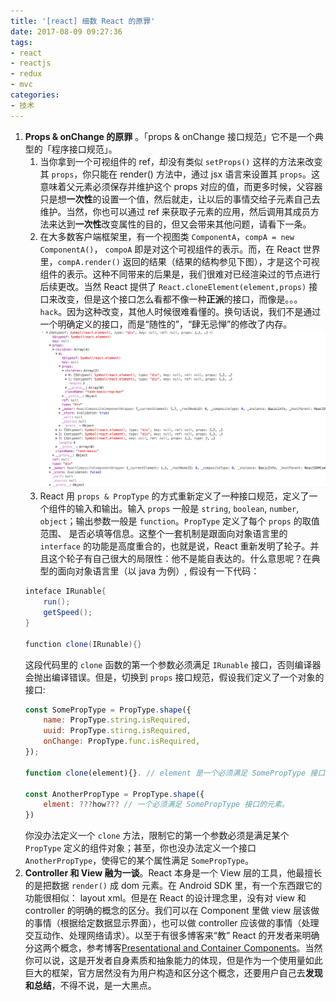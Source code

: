 ```yaml
---
title: '[react] 细数 React 的原罪'
date: 2017-08-09 09:27:36
tags:
- react
- reactjs
- redux
- mvc
categories:
- 技术
---
```


1. **Props & onChange 的原罪** 。「props & onChange 接口规范」它不是一个典型的「程序接口规范」。
    1. 当你拿到一个可视组件的 ref，却没有类似 `setProps()` 这样的方法来改变其 `props`，你只能在 render() 方法中，通过 jsx 语言来设置其 `props`。这意味着父元素必须保存并维护这个 props 对应的值，而更多时候，父容器只是想**一次性**的设置一个值，然后就走，让以后的事情交给子元素自己去维护。当然，你也可以通过 ref 来获取子元素的应用，然后调用其成员方法来达到**一次性**改变属性的目的，但又会带来其他问题，请看下一条。
    2. 在大多数客户端框架里，有一个视图类 `ComponentA`，`compA = new ComponentA()`， `compoA` 即是对这个可视组件的表示。而，在 React 世界里，`compA.render()` 返回的结果（结果的结构参见下图），才是这个可视组件的表示。这种不同带来的后果是，我们很难对已经渲染过的节点进行后续更改。当然 React 提供了 `React.cloneElement(element,props)` 接口来改变，但是这个接口怎么看都不像一种**正派**的接口，而像是。。。`hack`。因为这种改变，其他人时候很难看懂的。换句话说，我们不是通过一个明确定义的接口，而是“随性的”，“肆无忌惮”的修改了内存。![函数返回结果](/images/idx/react_render_result_object.png)
    3. React 用 `props & PropType` 的方式重新定义了一种接口规范，定义了一个组件的输入和输出。输入 `props` 一般是 `string`, `boolean`, `number`, `object`；输出参数一般是 `function`。`PropType` 定义了每个 `props` 的取值范围、 是否必填等信息。这整个一套机制是跟面向对象语言里的 `interface` 的功能是高度重合的，也就是说，React 重新发明了轮子。并且这个轮子有自己很大的局限性：他不是能自表达的。什么意思呢？在典型的面向对象语言里（以 java 为例）, 假设有一下代码：
    ```java
    inteface IRunable{
        run();
        getSpeed();
    }

    function clone(IRunable){}
    ```
    这段代码里的 `clone` 函数的第一个参数必须满足 `IRunable` 接口，否则编译器会抛出编译错误。但是，切换到 `props` 接口规范，假设我们定义了一个对象的接口: 
    ```js
    const SomePropType = PropType.shape({
        name: PropType.string.isRequired,
        uuid: PropType.stirng.isRequired,
        onChange: PropType.func.isRequired,
    });

    function clone(element){}. // element 是一个必须满足 SomePropType 接口的元素。
    
    const AnotherPropType = PropType.shape({
        elment: ???how??? // 一个必须满足 SomePropType 接口的元素。
    })
    ```
    你没办法定义一个 `clone` 方法，限制它的第一个参数必须是满足某个 `PropType` 定义的组件对象；甚至，你也没办法定义一个接口 `AnotherPropType`，使得它的某个属性满足 `SomePropType`。
2. **Controller 和 View 融为一谈**。React 本身是一个 View 层的工具，他最擅长的是把数据 `render()` 成 dom 元素。在 Android SDK 里，有一个东西跟它的功能很相似： layout xml。但是在 React 的设计理念里，没有对 view 和 controller 的明确的概念的区分。我们可以在 Component 里做 view 层该做的事情（根据给定数据显示界面），也可以做 controller 应该做的事情（处理交互动作、处理网络请求）。以至于有很多博客来“教” React 的开发者来明确分这两个概念，参考博客[Presentational and Container Components](https://medium.com/@dan_abramov/smart-and-dumb-components-7ca2f9a7c7d0)。当然你可以说，这是开发者自身素质和抽象能力的体现，但是作为一个使用量如此巨大的框架，官方居然没有为用户构造和区分这个概念，还要用户自己去**发现和总结**，不得不说，是一大黑点。
